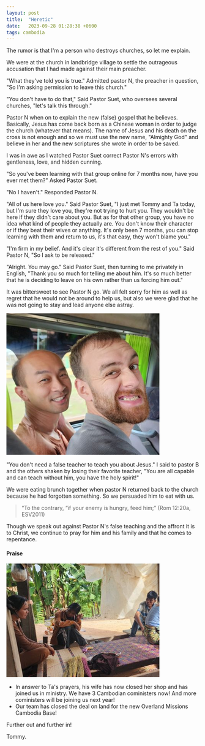 ```yaml
---
layout: post
title:  "Heretic"
date:   2023-09-28 01:28:38 +0600
tags: cambodia
---
```


The rumor is that I'm a person who destroys churches, so let me explain.

We were at the church in landbridge village to settle the outrageous accusation that I had made against their main preacher.

"What they've told you is true." Admitted pastor N, the preacher in question, "So I'm asking permission to leave this church."

"You don't have to do that," Said Pastor Suet, who oversees several churches, "let's talk this through."

Pastor N when on to explain the new (false) gospel that he believes. Basically, Jesus has come back born as a Chinese woman in order to judge the church (whatever that means). The name of Jesus and his death on the cross is not enough and so we must use the new name, "Almighty God" and believe in her and the new scriptures she wrote in order to be saved. 

I was in awe as I watched Pastor Suet correct Pastor N's errors with gentleness, love, and hidden cunning.

"So you've been learning with that group online for 7 months now, have you ever met them?" Asked Pastor Suet.

"No I haven't." Responded Pastor N.

"All of us here love you." Said Pastor Suet, "I just met Tommy and Ta today, but I'm sure they love you, they're not trying to hurt you. They wouldn't be here if they didn't care about you. But as for that other group, you have no idea what kind of people they actually are. You don't know their character or if they beat their wives or anything. It's only been 7 months, you can stop learning with them and return to us, it's that easy, they won't blame you."

"I'm firm in my belief. And it's clear it's different from the rest of you." Said Pastor N, "So I ask to be released."

"Alright. You may go." Said Pastor Suet, then turning to me privately in English, "Thank you so much for telling me about him. It's so much better that he is deciding to leave on his own rather than us forcing him out."

It was bittersweet to see Pastor N go. We all felt sorry for him as well as regret that he would not be around to help us, but also we were glad that he was not going to stay and lead anyone else astray. 

![Me and Charles](/assets/pics/2023/mecharles.jpg)

"You don't need a false teacher to teach you about Jesus." I said to pastor B and the others shaken by losing their favorite teacher, "You are all capable and can teach without him, you have the holy spirit!"

We were eating brunch together when pastor N returned back to the church because he had forgotten something. So we persuaded him to eat with us.

> “To the contrary, “if your enemy is hungry, feed him;” (Rom 12:20a, ESV2011)

Though we speak out against Pastor N's false teaching and the affront it is to Christ, we continue to pray for him and his family and that he comes to repentance.

#### Praise

![Our Team](/assets/pics/2023/saru.jpg)

- In answer to Ta's prayers, his wife has now closed her shop and has joined us in ministry. We have 3 Cambodian coministers now! And more coministers will be joining us next year!
- Our team has closed the deal on land for the new Overland Missions Cambodia Base!

Further out and further in!

Tommy.

